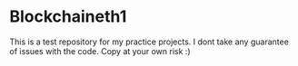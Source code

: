 # Blockchaineth1
This is a test repository for my practice projects. I dont take any guarantee of issues with the code. Copy at your own risk :)
